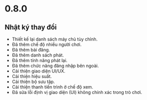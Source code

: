 # 0.8.0

## Nhật ký thay đổi

- Thiết kế lại danh sách máy chủ tùy chỉnh.
- Đã thêm chế độ nhiều người chơi.
- Đã thêm bài đăng.
- Đã thêm danh sách phát.
- Đã thêm tính năng phát lại.
- Đã thêm chức năng đăng nhập bên ngoài.
- Cải thiện giao diện UI/UX.
- Cải thiện hiệu suất.
- Cải thiện bộ sưu tập.
- Cải thiện thanh tiến trình ở chế độ xem.
- Đã sửa lỗi định vị giao diện (UI) không chính xác trong trò chơi.
